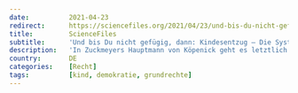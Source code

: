 ```yaml
---
date:          2021-04-23
redirect:      https://sciencefiles.org/2021/04/23/und-bis-du-nicht-gefugig-dann-kindesentzug-die-systematik-des-totalitaren-staates/
title:         ScienceFiles
subtitle:      'Und bis Du nicht gefügig, dann: Kindesentzug – Die Systematik des totalitären Staates'
description:   'In Zuckmeyers Hauptmann von Köpenick geht es letztlich um eines der Mittel der Willkür, mit denen in totalitären Staaten Bürger drangsaliert werden: Arbeit bekommt nur, wer eine Aufenthaltsgenehmigung hat, eine Aufenthaltsgenehmigung erhält nur, wer einen Arbeitsplatz nachweisen kann. Moderne Adaptionen dieser Willkür beginnen mit der Pflicht, sich zweimal pro Woche auf SARS-CoV-2 testen zu lassen,…'
country:       DE
categories:    [Recht]
tags:          [kind, demokratie, grundrechte]
---
```

